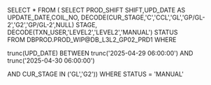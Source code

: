 SELECT * FROM (
SELECT PROD_SHIFT SHIFT,UPD_DATE AS UPDATE_DATE,COIL_NO, DECODE(CUR_STAGE,'C','CCL','GL','GP/GL-2','G2','GP/GL-2',NULL) STAGE,
DECODE(TXN_USER,'LEVEL2','LEVEL2','MANUAL') STATUS  
FROM DBPROD.PROD_WIP@DB_L3L2_GP02_PRD1
WHERE 

trunc(UPD_DATE) BETWEEN   trunc('2025-04-29 06:00:00') AND
  trunc('2025-04-30 06:00:00')

AND CUR_STAGE IN ('GL','G2'))
WHERE STATUS = 'MANUAL'

